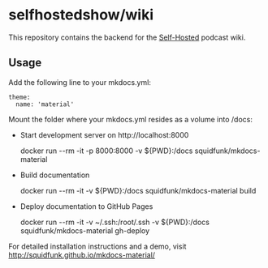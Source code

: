 # selfhostedshow/wiki

This repository contains the backend for the [Self-Hosted](https://selfhosted.show) podcast wiki.

## Usage

Add the following line to your mkdocs.yml:

    theme:
      name: 'material'

Mount the folder where your mkdocs.yml resides as a volume into /docs:

* Start development server on http://localhost:8000
  
    docker run --rm -it -p 8000:8000 -v ${PWD}:/docs squidfunk/mkdocs-material

* Build documentation

    docker run --rm -it -v ${PWD}:/docs squidfunk/mkdocs-material build

* Deploy documentation to GitHub Pages

    docker run --rm -it -v ~/.ssh:/root/.ssh -v ${PWD}:/docs squidfunk/mkdocs-material gh-deploy 

For detailed installation instructions and a demo, visit http://squidfunk.github.io/mkdocs-material/